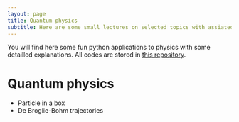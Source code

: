 ```yaml
---
layout: page
title: Quantum physics
subtitle: Here are some small lectures on selected topics with assiated illustrative codes you can play with.
---
```


You will find here some fun python applications to physics with some detailled explanations. All codes are stored in [this repository](https://github.com/YoloNomy).

# Quantum physics

- Particle in a box
- De Broglie-Bohm trajectories



